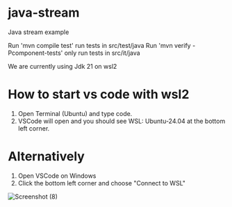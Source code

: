# java-stream
Java stream example

Run 'mvn compile test' run tests in src/test/java 
Run 'mvn verify -Pcomponent-tests' only run tests in src/it/java

We are currently using Jdk 21 on wsl2



# How to start vs code with wsl2

1. Open Terminal (Ubuntu) and type code.
2. VSCode will open and you should see WSL: Ubuntu-24.04 at the bottom left corner.

# Alternatively

1. Open VSCode on Windows
2. Click the bottom left corner and choose "Connect to WSL"

![Screenshot (8)](https://github.com/sunnyau/java-stream/assets/37674904/8c5cf79f-4a9c-4f40-8970-e4f851e91a9b)
